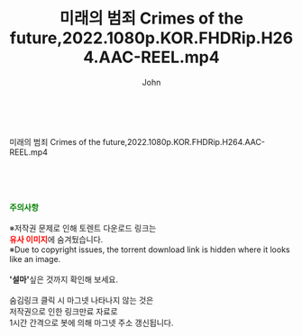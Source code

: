﻿---
layout: post
title:  "미래의 범죄 Crimes of the future,2022.1080p.KOR.FHDRip.H264.AAC-REEL.mp4"
author: John
categories: [ 영화 ]
tags: [  ]
image:  
description: "미래의 범죄 Crimes of the future,2022.1080p.KOR.FHDRip.H264.AAC-REEL.mp4 torrent 정보 공유"
toc: true
toc_sticky: true
---

<br>
<div class="view-img">
<a class="view_image" href="https://torrentmobile59.com/bbs/view_image.php?fn=%2Fdata%2Ffile%2Fmovie%2F1999782145_SzBLmeRD_a1b4a3eb97120c32daa7d267f0e01ea13cf76353.jpg" target="_blank"><img alt="" class="img-tag" content="https://torrentmobile59.com/data/file/movie/1999782145_SzBLmeRD_a1b4a3eb97120c32daa7d267f0e01ea13cf76353.jpg" itemprop="image" src="https://torrentmobile59.com/data/file/movie/1999782145_SzBLmeRD_a1b4a3eb97120c32daa7d267f0e01ea13cf76353.jpg"/></a><a class="view_image" href="https://torrentmobile59.com/bbs/view_image.php?fn=%2Fdata%2Ffile%2Fmovie%2F1999782145_w8fAYiGH_44ef4c2f36eb5f3d6d5511ad18800a84371dec88.jpg" target="_blank"><img alt="" class="img-tag" content="https://torrentmobile59.com/data/file/movie/1999782145_w8fAYiGH_44ef4c2f36eb5f3d6d5511ad18800a84371dec88.jpg" itemprop="image" src="https://torrentmobile59.com/data/file/movie/1999782145_w8fAYiGH_44ef4c2f36eb5f3d6d5511ad18800a84371dec88.jpg"/></a></div><div class="view-content" itemprop="description">
<p>미래의 범죄 Crimes of the future,2022.1080p.KOR.FHDRip.H264.AAC-REEL.mp4<br/></p> </div>
    
<br><br><br>
<p data-ke-size="size16"><b><span style="color: green;">주의사항</span></b><br /><br />※저작권 문제로 인해 토렌트 다운로드 링크는<br /><b><span style="color: red;">유사 이미지</span></b>에 숨겨뒀습니다.<br />※Due to copyright issues, the torrent download link is hidden where it looks like an image.<br /><br /><b>'설마'</b>싶은 것까지 확인해 보세요.<br /><br />숨김링크 클릭 시 마그넷 나타나지 않는 것은<br />저작권으로 인한 링크만료 자료로<br />1시간 간격으로 봇에 의해 마그넷 주소 갱신됩니다.</p>
